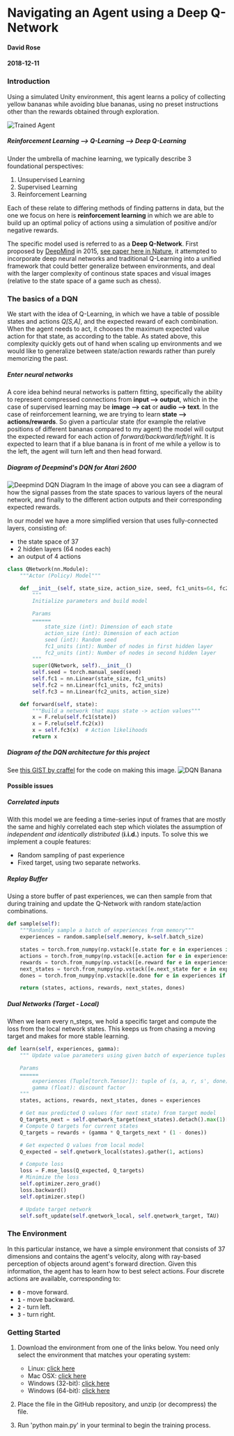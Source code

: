 [//]: # (Image References)

[image1]: https://user-images.githubusercontent.com/10624937/42135619-d90f2f28-7d12-11e8-8823-82b970a54d7e.gif "Trained Agent"

[image_atari_network]: https://raw.githubusercontent.com/cipher982/DRL-DQN-Model/master/images/atari_dqn_diagram.png "Deepmind DQN"

[image_dqn_banana]: https://raw.githubusercontent.com/cipher982/DRL-DQN-Model/master/images/DQN_banana.png "DQN Banana"

# Navigating an Agent using a Deep Q-Network
#### David Rose
#### 2018-12-11
### Introduction

Using a simulated Unity environment, this agent learns a policy of collecting yellow bananas while avoiding blue bananas, using no preset instructions other than the rewards obtained through exploration.

![Trained Agent][image1]

##### Reinforcement Learning --> Q-Learning --> Deep Q-Learning
Under the umbrella of machine learning, we typically describe 3 foundational perspectives:
1. Unsupervised Learning
2. Supervised Learning
3. Reinforcement Learning

Each of these relate to differing methods of finding patterns in data, but the one we focus on here is **reinforcement learning** in which we are able to build up an optimal policy of actions using a simulation of positive and/or negative rewards.

The specific model used is referred to as a **Deep Q-Network**. First proposed by [DeepMind](https://deepmind.com/) in 2015, [see paper here in Nature](https://storage.googleapis.com/deepmind-media/dqn/DQNNaturePaper.pdf), it attempted to incorporate deep neural networks and traditional Q-Learning into a unified framework that could better generalize between environments, and deal with the larger complexity of continous state spaces and visual images (relative to the state space of a game such as chess).

### The basics of a DQN
We start with the idea of Q-Learning, in which we have a table of possible states and actions *Q[S,A]*, and the expected reward of each combination. When the agent needs to act, it chooses the maximum expected value action for that state, as according to the table. As stated above, this complexity quickly gets out of hand when scaling up environments and we would like to generalize between state/action rewards rather than purely memorizing the past.

##### Enter neural networks
A core idea behind neural networks is pattern fitting, specifically the ability to represent compressed connections from **input --> output**, which in the case of supervised learning may be **image --> cat** or **audio --> text**. In the case of reinforcement learning, we are trying to learn **state --> actions/rewards**. So given a particular state (for example the relative positions of different bananas compared to my agent) the model will output the expected reward for each action of *forward/backward/left/right*. It is expected to learn that if a blue banana is in front of me while a yellow is to the left, the agent will turn left and then head forward.
##### Diagram of Deepmind's DQN for Atari 2600
![Deepmind DQN Diagram][image_atari_network]
In the image of  above you can see a diagram of how the signal passes from the state spaces to various layers of the neural network, and finally to the different action outputs and their corresponding expected rewards.

In our model we have a more simplified version that uses fully-connected layers, consisting of:
* the state space of 37 
* 2 hidden layers (64 nodes each)
* an output of 4 actions

```python
class QNetwork(nn.Module):
    """Actor (Policy) Model"""

    def __init__(self, state_size, action_size, seed, fc1_units=64, fc2_units=64):
        """
        Initialize parameters and build model

        Params
        ======
            state_size (int): Dimension of each state
            action_size (int): Dimension of each action
            seed (int): Random seed
            fc1_units (int): Number of nodes in first hidden layer
            fc2_units (int): Number of nodes in second hidden layer
        """
        super(QNetwork, self).__init__()
        self.seed = torch.manual_seed(seed)
        self.fc1 = nn.Linear(state_size, fc1_units)
        self.fc2 = nn.Linear(fc1_units, fc2_units)
        self.fc3 = nn.Linear(fc2_units, action_size)

    def forward(self, state):
        """Build a network that maps state -> action values"""
        x = F.relu(self.fc1(state))
        x = F.relu(self.fc2(x))
        x = self.fc3(x)  # Action likelihoods
        return x
```
##### Diagram of the DQN architecture for this project
See [this GIST by craffel](https://gist.github.com/craffel/2d727968c3aaebd10359) for the code on making this image.
![DQN Banana][image_dqn_banana]

#### Possible issues
##### Correlated inputs
With this model we are feeding a time-series input of frames that are mostly the same and highly correlated each step which violates the assumption of *independent and identically distributed* (**i.i.d.**) inputs. To solve this we implement a couple features:
* Random sampling of past experience
* Fixed target, using two separate networks.

##### Replay Buffer
Using a store buffer of past experiences, we can then sample from that during training and update the Q-Network with random state/action combinations.
```python
def sample(self):
    """Randomly sample a batch of experiences from memory"""
    experiences = random.sample(self.memory, k=self.batch_size)

    states = torch.from_numpy(np.vstack([e.state for e in experiences if e is not None])).float().to(device)
    actions = torch.from_numpy(np.vstack([e.action for e in experiences if e is not None])).long().to(device)
    rewards = torch.from_numpy(np.vstack([e.reward for e in experiences if e is not None])).float().to(device)
    next_states = torch.from_numpy(np.vstack([e.next_state for e in experiences if e is not None])).float().to(device)
    dones = torch.from_numpy(np.vstack([e.done for e in experiences if e is not None]).astype(np.uint8)).float().to(device)

    return (states, actions, rewards, next_states, dones)
```

##### Dual Networks (Target - Local)
When we learn every n_steps, we hold a specific target and compute the loss from the local network states. This keeps us from chasing a moving target and makes for more stable learning.
```python
def learn(self, experiences, gamma):
    """ Update value parameters using given batch of experience tuples

    Params
    ======
        experiences (Tuple[torch.Tensor]): tuple of (s, a, r, s', done) tuples
        gamma (float): discount factor
    """
    states, actions, rewards, next_states, dones = experiences

    # Get max predicted Q values (for next state) from target model
    Q_targets_next = self.qnetwork_target(next_states).detach().max(1)[0].unsqueeze(1)
    # Compute Q targets for current states
    Q_targets = rewards + (gamma * Q_targets_next * (1 - dones))

    # Get expected Q values from local model
    Q_expected = self.qnetwork_local(states).gather(1, actions)

    # Compute loss
    loss = F.mse_loss(Q_expected, Q_targets)
    # Minimize the loss
    self.optimizer.zero_grad()
    loss.backward()
    self.optimizer.step()

    # Update target network
    self.soft_update(self.qnetwork_local, self.qnetwork_target, TAU)
```

### The Environment
In this particular instance, we have a simple environment that consists of 37 dimensions and contains the agent's velocity, along with ray-based perception of objects around agent's forward direction.  Given this information, the agent has to learn how to best select actions.  Four discrete actions are available, corresponding to:
- **`0`** - move forward.
- **`1`** - move backward.
- **`2`** - turn left.
- **`3`** - turn right.

### Getting Started

1. Download the environment from one of the links below.  You need only select the environment that matches your operating system:
    - Linux: [click here](https://s3-us-west-1.amazonaws.com/udacity-drlnd/P1/Banana/Banana_Linux.zip)
    - Mac OSX: [click here](https://s3-us-west-1.amazonaws.com/udacity-drlnd/P1/Banana/Banana.app.zip)
    - Windows (32-bit): [click here](https://s3-us-west-1.amazonaws.com/udacity-drlnd/P1/Banana/Banana_Windows_x86.zip)
    - Windows (64-bit): [click here](https://s3-us-west-1.amazonaws.com/udacity-drlnd/P1/Banana/Banana_Windows_x86_64.zip)

2. Place the file in the GitHub repository, and unzip (or decompress) the file.

3. Run 'python main.py' in your terminal to begin the training process.

